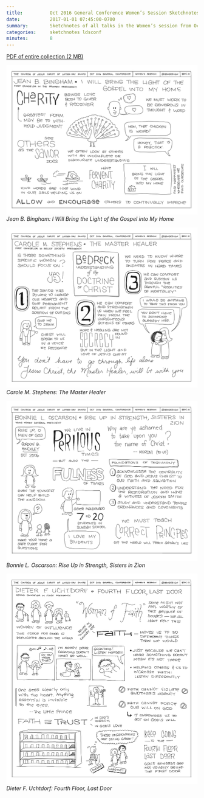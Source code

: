 ```yaml
---
title:          Oct 2016 General Conference Women’s Session Sketchnotes
date:           2017-01-01 07:45:00-0700
summary:        Sketchnotes of all talks in the Women’s session from Oct 2016 LDS General Conference
categories:     sketchnotes ldsconf
minutes:        8
---
```


[PDF of entire collection (2 MB)](/images/sketchnotes/general-conference-oct-2016/oct-2016-general-conference-01-womens-sketchnotes.pdf)

![General Conference 01](/images/sketchnotes/general-conference-oct-2016/oct-2016-general-conference-sketchnote-01.jpg)
_Jean B. Bingham: I Will Bring the Light of the Gospel into My Home_

![General Conference 02](/images/sketchnotes/general-conference-oct-2016/oct-2016-general-conference-sketchnote-02.jpg)
_Carole M. Stephens: The Master Healer_

![General Conference 03](/images/sketchnotes/general-conference-oct-2016/oct-2016-general-conference-sketchnote-03.jpg)
_Bonnie L. Oscarson: Rise Up in Strength, Sisters in Zion_

![General Conference 04](/images/sketchnotes/general-conference-oct-2016/oct-2016-general-conference-sketchnote-04.jpg)
_Dieter F. Uchtdorf: Fourth Floor, Last Door_
